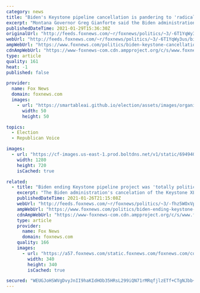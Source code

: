 ```yaml
---
category: news
title: "Biden's Keystone pipeline cancellation is pandering to 'radical environmentalists': Gov. Gianforte"
excerpt: "Montana Governor Greg Gianforte said the Biden administration is pandering to \"radical environmentalists\" with his decision to shut down construction of the Keystone XL Pipeline and encouraged him to reverse his decision."
publishedDateTime: 2021-01-29T15:36:30Z
originalUrl: "http://feeds.foxnews.com/~r/foxnews/politics/~3/-6T1YqWy3us/biden-keystone-cancellation-radical-environmentalists-gianforte"
webUrl: "http://feeds.foxnews.com/~r/foxnews/politics/~3/-6T1YqWy3us/biden-keystone-cancellation-radical-environmentalists-gianforte"
ampWebUrl: "https://www.foxnews.com/politics/biden-keystone-cancellation-radical-environmentalists-gianforte.amp"
cdnAmpWebUrl: "https://www-foxnews-com.cdn.ampproject.org/c/s/www.foxnews.com/politics/biden-keystone-cancellation-radical-environmentalists-gianforte.amp"
type: article
quality: 161
heat: -1
published: false

provider:
  name: Fox News
  domain: foxnews.com
  images:
    - url: "https://smartableai.github.io/election/assets/images/organizations/foxnews.com-50x50.jpg"
      width: 50
      height: 50

topics:
  - Election
  - Republican Voice

images:
  - url: "https://cf-images.us-east-1.prod.boltdns.net/v1/static/694940094001/a1a7335b-9feb-4671-a212-28a3255ee5c5/027d949f-451f-47c3-9aee-7a21041f5b3b/1280x720/match/image.jpg"
    width: 1280
    height: 720
    isCached: true

related:
  - title: "Biden ending Keystone pipeline project was 'totally political': Laid-off pipeline worker"
    excerpt: "The Biden administration's cancelation of the Keystone XL Pipeline project was \"totally political,\" a laid-off worker said on Tuesday, expressing dismay after being unemployed due to the executive order. "
    publishedDateTime: 2021-01-26T21:15:08Z
    webUrl: "http://feeds.foxnews.com/~r/foxnews/politics/~3/-fhz5WOxVpc/biden-ending-keystone-pipeline-project-political-worker"
    ampWebUrl: "https://www.foxnews.com/politics/biden-ending-keystone-pipeline-project-political-worker.amp"
    cdnAmpWebUrl: "https://www-foxnews-com.cdn.ampproject.org/c/s/www.foxnews.com/politics/biden-ending-keystone-pipeline-project-political-worker.amp"
    type: article
    provider:
      name: Fox News
      domain: foxnews.com
    quality: 166
    images:
      - url: "https://a57.foxnews.com/static.foxnews.com/foxnews.com/content/uploads/2020/10/340/340/image-5.png?ve=1&tl=1"
        width: 340
        height: 340
        isCached: true

secured: "WEUGJoHSWVgDvyJnII9haKIdHOb35HRsL299iQN71rMRqfjlzETf+CTgNJbb+QvImVAV9dPInYAKddTbXWWRA/dLSMbdPAMisyOmRR8NCovUm+xfDKBcrNWuS0zRgNWSRborVHADqdXfsOfNrw6fHTzYkPBLbcM7Qo2H8UF0fSUSNTZm/Be5GzAqfeiuFLhBth3YjZ+QWE1vJ11BLe2yMyn32heTvCf+Eh9W6MX6TBRpPEILsr6V1LKAsuBmR7Bttb4lrrvzossEmNOJ1mA0cKqoJ0rsVnIt5OCm1oD+ompp44UrNGZI6Eow0j0KJuUE4N1XyRojR75oVOZuge/6Hf1tlOrrCsrPJV49m2AWkAo=;A/1Sbv6V/ZQoNDljeC1g1A=="
---
```


